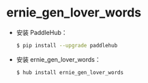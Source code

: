 # ernie_gen_lover_words
* 安装 PaddleHub：

    ```bash
    $ pip install --upgrade paddlehub
    ```

* 安装 ernie_gen_lover_words：

    ```bash
    $ hub install ernie_gen_lover_words
    ```
